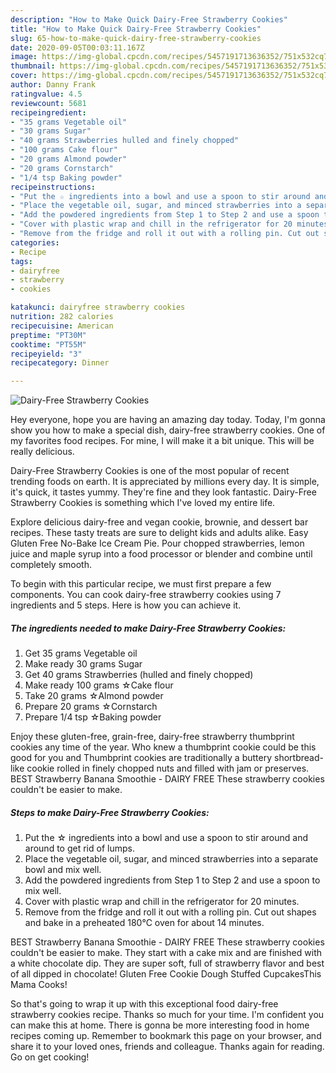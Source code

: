 ```yaml
---
description: "How to Make Quick Dairy-Free Strawberry Cookies"
title: "How to Make Quick Dairy-Free Strawberry Cookies"
slug: 65-how-to-make-quick-dairy-free-strawberry-cookies
date: 2020-09-05T00:03:11.167Z
image: https://img-global.cpcdn.com/recipes/5457191713636352/751x532cq70/dairy-free-strawberry-cookies-recipe-main-photo.jpg
thumbnail: https://img-global.cpcdn.com/recipes/5457191713636352/751x532cq70/dairy-free-strawberry-cookies-recipe-main-photo.jpg
cover: https://img-global.cpcdn.com/recipes/5457191713636352/751x532cq70/dairy-free-strawberry-cookies-recipe-main-photo.jpg
author: Danny Frank
ratingvalue: 4.5
reviewcount: 5681
recipeingredient:
- "35 grams Vegetable oil"
- "30 grams Sugar"
- "40 grams Strawberries hulled and finely chopped"
- "100 grams Cake flour"
- "20 grams Almond powder"
- "20 grams Cornstarch"
- "1/4 tsp Baking powder"
recipeinstructions:
- "Put the ☆ ingredients into a bowl and use a spoon to stir around and around to get rid of lumps."
- "Place the vegetable oil, sugar, and minced strawberries into a separate bowl and mix well."
- "Add the powdered ingredients from Step 1 to Step 2 and use a spoon to mix well."
- "Cover with plastic wrap and chill in the refrigerator for 20 minutes."
- "Remove from the fridge and roll it out with a rolling pin. Cut out shapes and bake in a preheated 180℃ oven for about 14 minutes."
categories:
- Recipe
tags:
- dairyfree
- strawberry
- cookies

katakunci: dairyfree strawberry cookies 
nutrition: 282 calories
recipecuisine: American
preptime: "PT30M"
cooktime: "PT55M"
recipeyield: "3"
recipecategory: Dinner

---
```



![Dairy-Free Strawberry Cookies](https://img-global.cpcdn.com/recipes/5457191713636352/751x532cq70/dairy-free-strawberry-cookies-recipe-main-photo.jpg)

Hey everyone, hope you are having an amazing day today. Today, I'm gonna show you how to make a special dish, dairy-free strawberry cookies. One of my favorites food recipes. For mine, I will make it a bit unique. This will be really delicious.

Dairy-Free Strawberry Cookies is one of the most popular of recent trending foods on earth. It is appreciated by millions every day. It is simple, it's quick, it tastes yummy. They're fine and they look fantastic. Dairy-Free Strawberry Cookies is something which I've loved my entire life.

Explore delicious dairy-free and vegan cookie, brownie, and dessert bar recipes. These tasty treats are sure to delight kids and adults alike. Easy Gluten Free No-Bake Ice Cream Pie. Pour chopped strawberries, lemon juice and maple syrup into a food processor or blender and combine until completely smooth.


To begin with this particular recipe, we must first prepare a few components. You can cook dairy-free strawberry cookies using 7 ingredients and 5 steps. Here is how you can achieve it.

<!--inarticleads1-->

##### The ingredients needed to make Dairy-Free Strawberry Cookies:

1. Get 35 grams Vegetable oil
1. Make ready 30 grams Sugar
1. Get 40 grams Strawberries (hulled and finely chopped)
1. Make ready 100 grams ☆Cake flour
1. Take 20 grams ☆Almond powder
1. Prepare 20 grams ☆Cornstarch
1. Prepare 1/4 tsp ☆Baking powder


Enjoy these gluten-free, grain-free, dairy-free strawberry thumbprint cookies any time of the year. Who knew a thumbprint cookie could be this good for you and Thumbprint cookies are traditionally a buttery shortbread-like cookie rolled in finely chopped nuts and filled with jam or preserves. BEST Strawberry Banana Smoothie - DAIRY FREE These strawberry cookies couldn&#39;t be easier to make. 

<!--inarticleads2-->

##### Steps to make Dairy-Free Strawberry Cookies:

1. Put the ☆ ingredients into a bowl and use a spoon to stir around and around to get rid of lumps.
1. Place the vegetable oil, sugar, and minced strawberries into a separate bowl and mix well.
1. Add the powdered ingredients from Step 1 to Step 2 and use a spoon to mix well.
1. Cover with plastic wrap and chill in the refrigerator for 20 minutes.
1. Remove from the fridge and roll it out with a rolling pin. Cut out shapes and bake in a preheated 180℃ oven for about 14 minutes.


BEST Strawberry Banana Smoothie - DAIRY FREE These strawberry cookies couldn&#39;t be easier to make. They start with a cake mix and are finished with a white chocolate dip. They are super soft, full of strawberry flavor and best of all dipped in chocolate! Gluten Free Cookie Dough Stuffed CupcakesThis Mama Cooks! 

So that's going to wrap it up with this exceptional food dairy-free strawberry cookies recipe. Thanks so much for your time. I'm confident you can make this at home. There is gonna be more interesting food in home recipes coming up. Remember to bookmark this page on your browser, and share it to your loved ones, friends and colleague. Thanks again for reading. Go on get cooking!
